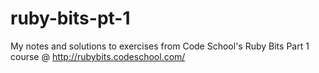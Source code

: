 # ruby-bits-pt-1
My notes and solutions to exercises from Code School's Ruby Bits Part 1 course @ http://rubybits.codeschool.com/
